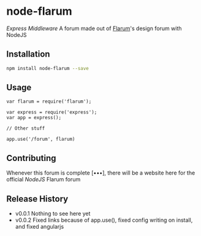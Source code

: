 # node-flarum

*Express Middleware*
A forum made out of [Flarum](http://flarum.org)'s design forum with NodeJS

## Installation

```sh
npm install node-flarum --save
```


## Usage


```node
var flarum = require('flarum');

var express = require('express');
var app = express();

// Other stuff

app.use('/forum', flarum)
```



## Contributing

Whenever this forum is complete [•••], there will be a website here for the official *NodeJS* Flarum forum


## Release History

* v0.0.1 Nothing to see here yet
* v0.0.2 Fixed links because of app.use(), fixed config writing on install, and fixed angularjs

